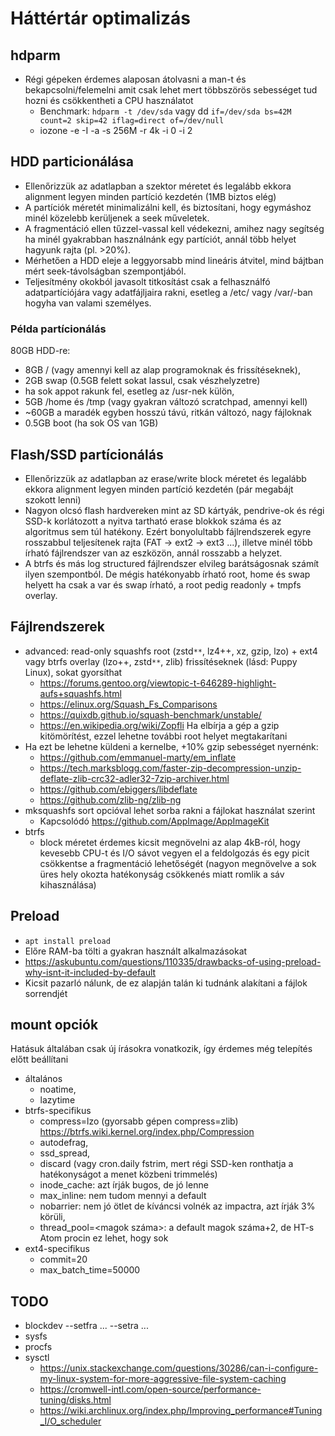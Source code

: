 # Háttértár optimalizás

## hdparm

* Régi gépeken érdemes alaposan átolvasni a man-t és bekapcsolni/felemelni amit csak lehet mert többszörös sebességet tud hozni és csökkentheti a CPU használatot
  * Benchmark: `hdparm -t /dev/sda` vagy dd `if=/dev/sda bs=42M count=2 skip=42 iflag=direct of=/dev/null`
  * iozone -e -I -a -s 256M -r 4k -i 0 -i 2

## HDD particionálása

* Ellenőrizzük az adatlapban a szektor méretet és legalább ekkora alignment legyen minden partíció kezdetén (1MB biztos elég)
* A partíciók méretét minimalizálni kell, és biztosítani, hogy egymáshoz minél közelebb kerüljenek a seek műveletek.
* A fragmentáció ellen tűzzel-vassal kell védekezni, amihez nagy segítség ha minél gyakrabban használnánk egy partíciót, annál több helyet hagyunk rajta (pl. >20%).
* Mérhetően a HDD eleje a leggyorsabb mind lineáris átvitel, mind bájtban mért seek-távolságban szempontjából.
* Teljesítmény okokból javasolt titkosítást csak a felhasználfó adatpartíciójára vagy adatfájljaira rakni, esetleg a /etc/ vagy /var/-ban hogyha van valami személyes.

### Példa partícionálás

80GB HDD-re:

* 8GB / (vagy amennyi kell az alap programoknak és frissítéseknek),
* 2GB swap (0.5GB felett sokat lassul, csak vészhelyzetre)
* ha sok appot rakunk fel, esetleg az /usr-nek külön,
* 5GB /home és /tmp (vagy gyakran változó scratchpad, amennyi kell)
* ~60GB a maradék egyben hosszú távú, ritkán változó, nagy fájloknak
* 0.5GB boot (ha sok OS van 1GB)

## Flash/SSD partícionálás

* Ellenőrizzük az adatlapban az erase/write block méretet és legalább ekkora alignment legyen minden partíció kezdetén (pár megabájt szokott lenni)
* Nagyon olcsó flash hardvereken mint az SD kártyák, pendrive-ok és régi SSD-k korlátozott a nyitva tartható erase blokkok száma és az algoritmus sem túl hatékony. Ezért bonyolultabb fájlrendszerek egyre rosszabbul teljesítenek rajta (FAT -> ext2 -> ext3 ...), illetve minél több írható fájlrendszer van az eszközön, annál rosszabb a helyzet.
* A btrfs és más log structured fájlrendszer elvileg barátságosnak számít ilyen szempontból. De mégis hatékonyabb írható root, home és swap helyett ha csak a var és swap írható, a root pedig readonly + tmpfs overlay.

## Fájlrendszerek

* advanced: read-only squashfs root (zstd`**`, lz4++, xz, gzip, lzo) + ext4 vagy btrfs overlay (lzo++, zstd`**`, zlib) frissítéseknek (lásd: Puppy Linux), sokat gyorsíthat
  * https://forums.gentoo.org/viewtopic-t-646289-highlight-aufs+squashfs.html
  * https://elinux.org/Squash_Fs_Comparisons
  * https://quixdb.github.io/squash-benchmark/unstable/
  * https://en.wikipedia.org/wiki/Zopfli Ha elbírja a gép a gzip kitömörítést, ezzel lehetne további root helyet megtakarítani
* Ha ezt be lehetne küldeni a kernelbe, +10% gzip sebességet nyernénk:
  * https://github.com/emmanuel-marty/em_inflate
  * https://tech.marksblogg.com/faster-zip-decompression-unzip-deflate-zlib-crc32-adler32-7zip-archiver.html
  * https://github.com/ebiggers/libdeflate
  * https://github.com/zlib-ng/zlib-ng
* mksquashfs sort opcióval lehet sorba rakni a fájlokat használat szerint
  * Kapcsolódó https://github.com/AppImage/AppImageKit
* btrfs
  * block méretet érdemes kicsit megnövelni az alap 4kB-ról, hogy kevesebb CPU-t és I/O sávot vegyen el a feldolgozás és egy picit csökkentse a fragmentáció lehetőségét (nagyon megnövelve a sok üres hely okozta hatékonyság csökkenés miatt romlik a sáv kihasználása)

## Preload

* `apt install preload`
* Előre RAM-ba tölti a gyakran használt alkalmazásokat
* https://askubuntu.com/questions/110335/drawbacks-of-using-preload-why-isnt-it-included-by-default
* Kicsit pazarló nálunk, de ez alapján talán ki tudnánk alakítani a fájlok sorrendjét

## mount opciók

Hatásuk általában csak új írásokra vonatkozik, így érdemes még telepítés előtt beállítani

* általános
  * noatime,
  * lazytime
* btrfs-specifikus
  * compress=lzo (gyorsabb gépen compress=zlib) https://btrfs.wiki.kernel.org/index.php/Compression
  * autodefrag,
  * ssd_spread,
  * discard (vagy cron.daily fstrim, mert régi SSD-ken ronthatja a hatékonyságot a menet közbeni trimmelés)
  * inode_cache: azt írják bugos, de jó lenne
  * max_inline: nem tudom mennyi a default
  * nobarrier: nem jó ötlet de kíváncsi volnék az impactra, azt írják 3% körüli,
  * thread_pool=<magok száma>: a default magok száma+2, de HT-s Atom procin ez lehet, hogy sok
* ext4-specifikus
  * commit=20
  * max_batch_time=50000

## TODO

* blockdev --setfra ... --setra ...
* sysfs
* procfs
* sysctl
  * https://unix.stackexchange.com/questions/30286/can-i-configure-my-linux-system-for-more-aggressive-file-system-caching
  * https://cromwell-intl.com/open-source/performance-tuning/disks.html
  * https://wiki.archlinux.org/index.php/Improving_performance#Tuning_I/O_scheduler
